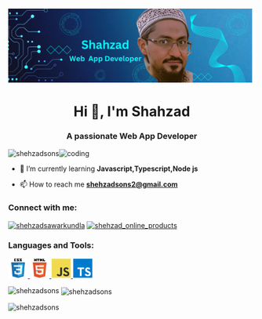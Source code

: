 ![load](https://github.com/Shehzadsons/Shehzadsons/blob/main/1.png)
<h1 align="center">Hi 👋, I'm Shahzad</h1>
<h3 align="center">A passionate Web App Developer</h3>

<img align="right" alt = "coding" width= "400" src = "https://cdn.dribbble.com/users/1019864/screenshots/3079099/codeloop.gif">

<p align="left"> <img src="https://komarev.com/ghpvc/?username=shehzadsons&label=Profile%20views&color=0e75b6&style=flat" alt="shehzadsons" /> </p>

- 🌱 I’m currently learning **Javascript,Typescript,Node js**

- 📫 How to reach me **shehzadsons2@gmail.com**

<h3 align="left">Connect with me:</h3>
<p align="left">
<a href="https://fb.com/shehzadsawarkundla" target="blank"><img align="center" src="https://raw.githubusercontent.com/rahuldkjain/github-profile-readme-generator/master/src/images/icons/Social/facebook.svg" alt="shehzadsawarkundla" height="30" width="40" /></a>
<a href="https://instagram.com/shehzad_online_products" target="blank"><img align="center" src="https://raw.githubusercontent.com/rahuldkjain/github-profile-readme-generator/master/src/images/icons/Social/instagram.svg" alt="shehzad_online_products" height="30" width="40" /></a>
</p>

<h3 align="left">Languages and Tools:</h3>
<p align="left"> <a href="https://www.w3schools.com/css/" target="_blank" rel="noreferrer"> <img src="https://raw.githubusercontent.com/devicons/devicon/master/icons/css3/css3-original-wordmark.svg" alt="css3" width="40" height="40"/> </a> <a href="https://www.w3.org/html/" target="_blank" rel="noreferrer"> <img src="https://raw.githubusercontent.com/devicons/devicon/master/icons/html5/html5-original-wordmark.svg" alt="html5" width="40" height="40"/> </a> <a href="https://developer.mozilla.org/en-US/docs/Web/JavaScript" target="_blank" rel="noreferrer"> <img src="https://raw.githubusercontent.com/devicons/devicon/master/icons/javascript/javascript-original.svg" alt="javascript" width="40" height="40"/> </a> <a href="https://www.typescriptlang.org/" target="_blank" rel="noreferrer"> <img src="https://raw.githubusercontent.com/devicons/devicon/master/icons/typescript/typescript-original.svg" alt="typescript" width="40" height="40"/> </a> </p>

<p><img align="left" src="https://github-readme-stats.vercel.app/api/top-langs?username=shehzadsons&show_icons=true&locale=en&layout=compact" alt="shehzadsons" /></p>

<p>&nbsp;<img align="center" src="https://github-readme-stats.vercel.app/api?username=shehzadsons&show_icons=true&locale=en" alt="shehzadsons" /></p>

<p><img align="center" src="https://github-readme-streak-stats.herokuapp.com/?user=shehzadsons&" alt="shehzadsons" /></p>
